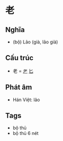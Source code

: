 # 老

## Nghĩa

* (bộ) Lão (già, lão già)

## Cấu trúc
* 老 = [耂](耂.md) [匕](匕.md)

## Phát âm

* Hán Việt: lão

## Tags
* bộ thủ
* bộ thủ 6 nét

<script>window.HANZI_FIELD='老';</script>
